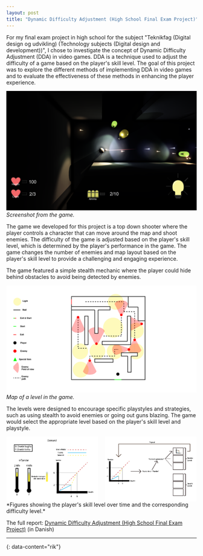 ```yaml
---
layout: post
title: "Dynamic Difficulty Adjustment (High School Final Exam Project)"
---
```


For my final exam project in high school for the subject "Teknikfag (Digital design og udvikling) (Technology subjects (Digital design and development))", I chose to investigate the concept of Dynamic Difficulty Adjustment (DDA) in video games. DDA is a technique used to adjust the difficulty of a game based on the player's skill level. The goal of this project was to explore the different methods of implementing DDA in video games and to evaluate the effectiveness of these methods in enhancing the player experience.

![theme logo](https://raw.githubusercontent.com/besplago/besplago.github.io/main/_images/dda_1.png)
*Screenshot from the game.*

The game we developed for this project is a top down shooter where the player controls a character that can move around the map and shoot enemies. The difficulty of the game is adjusted based on the player's skill level, which is determined by the player's performance in the game. The game changes the number of enemies and map layout based on the player's skill level to provide a challenging and engaging experience.

The game featured a simple stealth mechanic where the player could hide behind obstacles to avoid being detected by enemies.

![theme logo](https://raw.githubusercontent.com/besplago/besplago.github.io/main/_images/dda_2.jpg)
*Map of a level in the game.*

The levels were designed to encourage specific playstyles and strategies, such as using stealth to avoid enemies or going out guns blazing. The game would select the appropriate level based on the player's skill level and playstyle.

<div style="display: flex; justify-content: space-between;">
  <img src="https://raw.githubusercontent.com/besplago/besplago.github.io/main/_images/dda_3.jpg" alt="Graph showing the player's skill level over time and the corresponding difficulty level (I)" style="width: 48%;">
  <img src="https://raw.githubusercontent.com/besplago/besplago.github.io/main/_images/dda_4.jpg" alt="Graph showing the player's skill level over time and the corresponding difficulty level (II)" style="width: 48%;">
</div>
*Figures showing the player's skill level over time and the corresponding difficulty level.*

The full report: [Dynamic Difficulty Adjustment (High School Final Exam Project)](https://drive.google.com/file/d/1gyjESyYmUuUykEyAZrzr-tSaxs84ywUX/view?usp=drive_link) (in Danish)

---
{: data-content="rik"}
